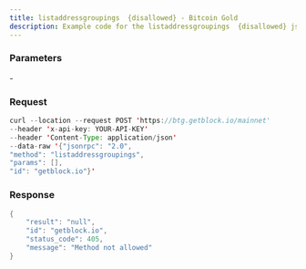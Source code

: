 ```yaml
---
title: listaddressgroupings  {disallowed} - Bitcoin Gold
description: Example code for the listaddressgroupings  {disallowed} json-rpc method. Сomplete guide on how to use listaddressgroupings  {disallowed} json-rpc in GetBlock.io Web3 documentation.
---
```


### Parameters


\-

### Request

``` java
curl --location --request POST 'https://btg.getblock.io/mainnet' 
--header 'x-api-key: YOUR-API-KEY' 
--header 'Content-Type: application/json' 
--data-raw '{"jsonrpc": "2.0",
"method": "listaddressgroupings",
"params": [],
"id": "getblock.io"}'
```

###  Response

``` java
{
    "result": "null",
    "id": "getblock.io",
    "status_code": 405,
    "message": "Method not allowed"
}
```

